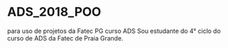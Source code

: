 # ADS_2018_POO
para uso de projetos da Fatec PG curso ADS
Sou estudante do 4° ciclo do curso de ADS da Fatec de Praia Grande.
